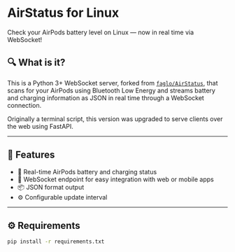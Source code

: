 # AirStatus for Linux

Check your AirPods battery level on Linux — now in real time via WebSocket!

## 🔍 What is it?

This is a Python 3+ WebSocket server, forked from [`faglo/AirStatus`](https://github.com/faglo/AirStatus), that scans for your AirPods using Bluetooth Low Energy and streams battery and charging information as JSON in real time through a WebSocket connection.

Originally a terminal script, this version was upgraded to serve clients over the web using FastAPI.

---

## 🚀 Features

- 🔋 Real-time AirPods battery and charging status
- 📡 WebSocket endpoint for easy integration with web or mobile apps
- 📦 JSON format output
- ⚙️ Configurable update interval

---

## ⚙️ Requirements

```bash
pip install -r requirements.txt

```
